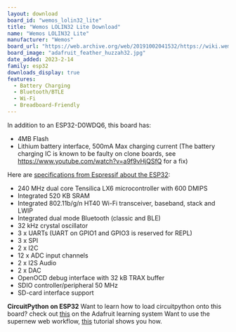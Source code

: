 ```yaml
---
layout: download
board_id: "wemos_lolin32_lite"
title: "Wemos LOLIN32 Lite Download"
name: "Wemos LOLIN32 Lite"
manufacturer: "Wemos"
board_url: "https://web.archive.org/web/20191002041532/https://wiki.wemos.cc/products:lolin32:lolin32_lite"
board_image: "adafruit_feather_huzzah32.jpg"
date_added: 2023-2-14
family: esp32
downloads_display: true
features:
  - Battery Charging
  - Bluetooth/BTLE
  - Wi-Fi
  - Breadboard-Friendly
---
```


In addition to an ESP32-D0WDQ6, this board has:
- 4MB Flash
- Lithium battery interface, 500mA Max charging current
(The battery charging IC is known to be faulty on clone boards, see https://www.youtube.com/watch?v=a9f9vHjQSfQ for a fix)




Here are [specifications from Espressif about the ESP32](https://espressif.com/en/products/hardware/esp32/overview):

- 240 MHz dual core Tensilica LX6 microcontroller with 600 DMIPS
- Integrated 520 KB SRAM
- Integrated 802.11b/g/n HT40 Wi-Fi transceiver, baseband, stack and LWIP
- Integrated dual mode Bluetooth (classic and BLE)
- 32 kHz crystal oscillator
- 3 x UARTs (UART on GPIO1 and GPIO3 is reserved for REPL)
- 3 x SPI
- 2 x I2C
- 12 x ADC input channels
- 2 x I2S Audio
- 2 x DAC
- OpenOCD debug interface with 32 kB TRAX buffer
- SDIO controller/peripheral 50 MHz
- SD-card interface support

**CircuitPython on ESP32**
Want to learn how to load circuitpython onto this board? check out [this](https://learn.adafruit.com/circuitpython-with-esp32-quick-start/) on the Adafruit learning system 
Want to use the supernew web workflow, [this](https://learn.adafruit.com/getting-started-with-web-workflow-using-the-code-editor) tutorial shows you how.  
